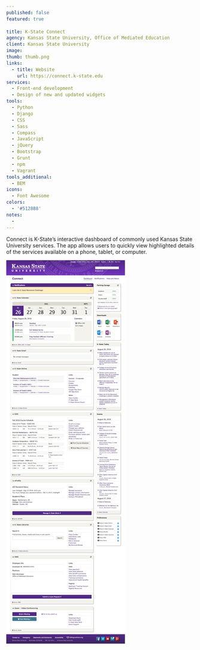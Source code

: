 ```yaml
---
published: false
featured: true

title: K-State Connect
agency: Kansas State University, Office of Mediated Education
client: Kansas State University
image:
thumb: thumb.png
links:
  - title: Website
    url: https://connect.k-state.edu
services:
  - Front-end development
  - Design of new and updated widgets
tools:
  - Python
  - Django
  - CSS
  - Sass
  - Compass
  - JavaScript
  - jQuery
  - Bootstrap
  - Grunt
  - npm
  - Vagrant
tools_additional:
  - BEM
icons:
  - Font Awesome
colors:
  - '#512888'
notes:
  -
---
```


Connect is K-State’s interactive dashboard of commonly used Kansas State University services. The app allows users to quickly view highlighted details of the services available on a phone, tablet, or computer.

![K-State Connect screenshot](image.png)
